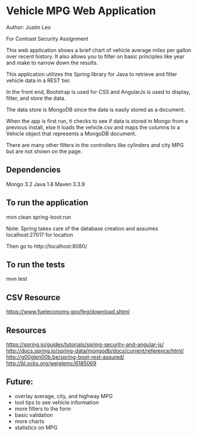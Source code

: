 # Vehicle MPG Web Application
Author: Justin Leo

For Contrast Security Assignment

This web application shows a brief chart of vehicle average miles per gallon over recent history.
It also allows you to filter on basic principles like year and make to narrow down the results.

This application utilizes the Spring library for Java to retrieve and filter vehicle data in a REST tier.

In the front end, Bootstrap is used for CSS and AngularJs is used to display, filter, and store the data.

The data store is MongoDB since the data is easily stored as a document.

When the app is first run, it checks to see if data is stored in Mongo from a previous install,
else it loads the vehicle.csv and maps the columns to a Vehicle object that represents a MongoDB document.

There are many other filters in the controllers like cylinders and city MPG but are not shown on the page.

## Dependencies
Mongo 3.2
Java 1.8
Maven 3.3.9

## To run the application
mvn clean spring-boot:run

Note: Spring takes care of the database creation and assumes localhost:27017 for location

Then go to http://localhost:8080/

## To run the tests
mvn test

## CSV Resource
https://www.fueleconomy.gov/feg/download.shtml

## Resources
https://spring.io/guides/tutorials/spring-security-and-angular-js/
http://docs.spring.io/spring-data/mongodb/docs/current/reference/html/
http://g00glen00b.be/spring-boot-rest-assured/
http://bl.ocks.org/weiglemc/6185069

## Future:
- overlay average, city, and highway MPG
- tool tips to see vehicle information
- more filters to the form
- basic validation
- more charts
- statistics on MPG